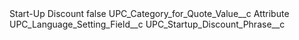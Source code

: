 <?xml version="1.0" encoding="UTF-8"?>
<CustomMetadata xmlns="http://soap.sforce.com/2006/04/metadata" xmlns:xsi="http://www.w3.org/2001/XMLSchema-instance" xmlns:xsd="http://www.w3.org/2001/XMLSchema">
    <label>Start-Up Discount</label>
    <protected>false</protected>
    <values>
        <field>UPC_Category_for_Quote_Value__c</field>
        <value xsi:type="xsd:string">Attribute</value>
    </values>
    <values>
        <field>UPC_Language_Setting_Field__c</field>
        <value xsi:type="xsd:string">UPC_Startup_Discount_Phrase__c</value>
    </values>
</CustomMetadata>
